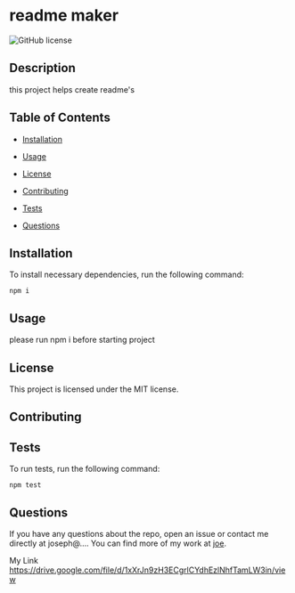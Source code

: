 # readme maker
![GitHub license](https://img.shields.io/badge/license-MIT-blue.svg)

## Description

this project helps create readme's

## Table of Contents 

* [Installation](#installation)

* [Usage](#usage)

* [License](#license)

* [Contributing](#contributing)

* [Tests](#tests)

* [Questions](#questions)

## Installation

To install necessary dependencies, run the following command:

```
npm i
```

## Usage

please run npm i before starting project

## License

This project is licensed under the MIT license.
  
## Contributing



## Tests

To run tests, run the following command:

```
npm test
```

## Questions

If you have any questions about the repo, open an issue or contact me directly at joseph@.... You can find more of my work at [joe](https://github.com/joe/).



My Link
https://drive.google.com/file/d/1xXrJn9zH3ECgrlCYdhEzlNhfTamLW3in/view
